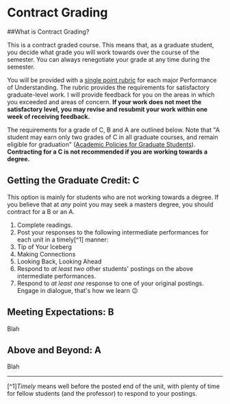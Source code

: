 # Contract Grading

##What is Contract Grading?

This is a contract graded course. This means that, as a graduate student, you decide what grade you will work towards over the course of the semester. You can always renegotiate your grade at any time during the semester.

You will be provided with a [single point rubric](http://www.cultofpedagogy.com/holistic-analytic-single-point-rubrics/) for each major Performance of Understanding. The rubric provides the requirements for satisfactory graduate-level work. I will provide feedback for you on the areas in which you exceeded and areas of concern. **If your work does not meet the satisfactory level, you may revise and resubmit your work within one week of receiving feedback.**

The requirements for a grade of C, B and A are outlined below. Note that "A student may earn only two grades of C in all graduate courses, and remain eligible for graduation" ([Academic Policies for Graduate Students](https://www.fairmontstate.edu/graduatestudies/academic-policies)). **Contracting for a C is not recommended if you are working towards a degree.**

## Getting the Graduate Credit: C

This option is mainly for students who are not working towards a degree. If you believe that at *any* point you may seek a masters degree, you should contract for a B or an A.

1. Complete readings.
2. Post your responses to the following intermediate performances for each unit in a timely[^1] manner:
  1. Tip of Your Iceberg
  2. Making Connections
  3. Looking Back, Looking Ahead
3. Respond to *at least two* other students' postings on the above intermediate performances.
4. Respond to *at least one* response to one of your original postings. Engage in dialogue, that's how we learn :wink:

## Meeting Expectations: B

Blah

## Above and Beyond: A

Blah

---
[^1]*Timely* means well before the posted end of the unit, with plenty of time for fellow students (and the professor) to respond to your postings.